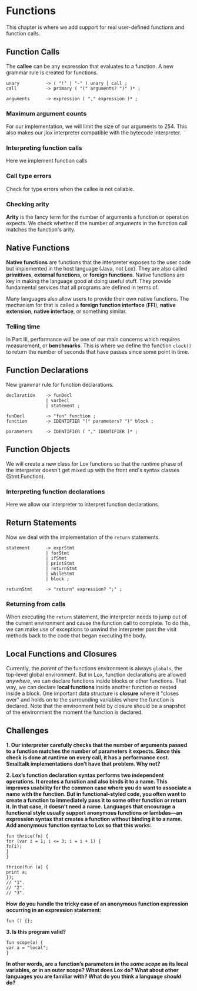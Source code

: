 # Functions

This chapter is where we add support for real user-defined functions and function calls.

## Function Calls

The **callee** can be any expression that evaluates to a function.
A new grammar rule is created for functions.

```BNF
unary          -> ( "!" | "-" ) unary | call ;
call           -> primary ( "(" arguments? ")" )* ;

arguments      -> expression ( "," expression )* ;
```

### Maximum argument counts

For our implementation, we will limit the size of our arguments to 254.
This also makes our jlox interpreter compatible with the bytecode interpreter.

### Interpreting function calls

Here we implement function calls

### Call type errors

Check for type errors when the callee is not callable.

### Checking arity

**Arity** is the fancy term for the number of arguments a function or operation expects.
We check whether if the number of arguments in the function call matches the function's arity.

## Native Functions

**Native functions** are functions that the interpreter exposes to the user code but implemented in the host language (Java, not Lox).
They are also called **primitives**, **external functions**, or **foreign functions**.
Native functions are key in making the language good at doing useful stuff. They provide fundamental services that all programs are defined in terms of.

Many languages also allow users to provide their own native functions. The mechanism for that is called a **foreign function interface** (**FFI**), **native extension**, **native interface**, or something similar.

### Telling time

In Part III, performance will be one of our main concerns which requires measurement, or **benchmarks**.
This is where we define the function `clock()` to return the number of seconds that have passes since some point in time.

## Function Declarations

New grammar rule for function declarations.

```BNF
declaration    -> funDecl
               | varDecl
               | statement ;

funDecl        -> "fun" function ;
function       -> IDENTIFIER "(" parameters? ")" block ;

parameters     -> IDENTIFIER ( "," IDENTIFIER )* ;
```

## Function Objects

We will create a new class for Lox functions so that the runtime phase of the interpreter doesn't get mixed up with the front end's syntax classes (Stmt.Function).

### Interpreting function declarations

Here we allow our interpreter to interpret function declarations.

## Return Statements

Now we deal with the implementation of the `return` statements.

```BNF
statement      -> exprStmt
               | forStmt
               | ifStmt
               | printStmt
               | returnStmt
               | whileStmt
               | block ;

returnStmt     -> "return" expression? ";" ;
```

### Returning from calls

When executing the `return` statement, the interpreter needs to jump out of the current environment and cause the function call to complete.
To do this, we can make use of exceptions to unwind the interpreter past the visit methods back to the code that began executing the body.

## Local Functions and Closures

Currently, the _parent_ of the functions environment is always `globals`, the top-level global environment.
But in Lox, function declarations are allowed _anywhere_, we can declare functions inside blocks or other functions.
That way, we can declare **local functions** inside another function or nested inside a block.
One important data structure is **closure** where it "closes over" and holds on to the surrounding variables where the function is declared. Note that the environment held by closure should be a snapshot of the environment the moment the function is declared.

## Challenges

**1. Our interpreter carefully checks that the number of arguments passed to a function matches the number of parameters it expects. Since this check is done at runtime on every call, it has a performance cost. Smalltalk implementations don’t have that problem. Why not?**

**2. Lox’s function declaration syntax performs two independent operations. It creates a function and also binds it to a name. This improves usability for the common case where you do want to associate a name with the function. But in functional-styled code, you often want to create a function to immediately pass it to some other function or return it. In that case, it doesn’t need a name.**
**Languages that encourage a functional style usually support anonymous functions or lambdas—an expression syntax that creates a function without binding it to a name. Add anonymous function syntax to Lox so that this works:**

```jlox
fun thrice(fn) {
for (var i = 1; i <= 3; i = i + 1) {
fn(i);
}
}

thrice(fun (a) {
print a;
});
// "1".
// "2".
// "3".
```

**How do you handle the tricky case of an anonymous function expression occurring in an expression statement:**

```jlox
fun () {};
```

**3. Is this program valid?**

```jlox
fun scope(a) {
var a = "local";
}
```

**In other words, are a function’s parameters in the _same scope_ as its local variables, or in an outer scope? What does Lox do? What about other languages you are familiar with? What do you think a language _should_ do?**
